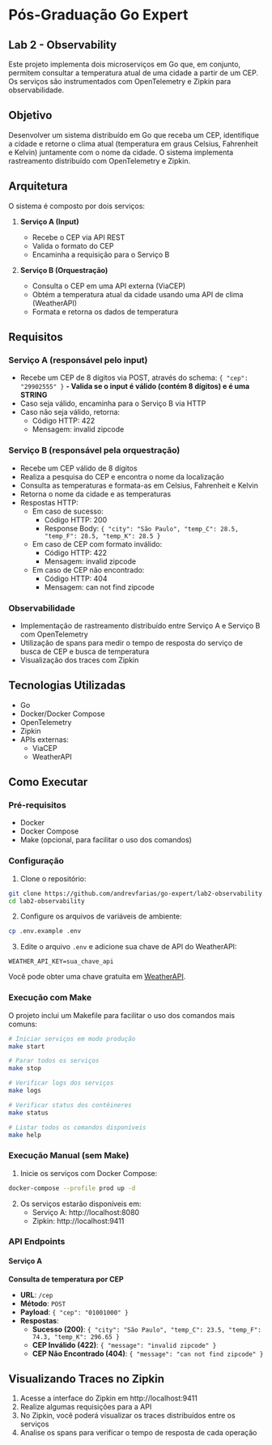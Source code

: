 # Pós-Graduação Go Expert

## Lab 2 - Observability

Este projeto implementa dois microserviços em Go que, em conjunto, permitem consultar a temperatura atual de uma cidade a partir de um CEP. Os serviços são instrumentados com OpenTelemetry e Zipkin para observabilidade.

## Objetivo

Desenvolver um sistema distribuído em Go que receba um CEP, identifique a cidade e retorne o clima atual (temperatura em graus Celsius, Fahrenheit e Kelvin) juntamente com o nome da cidade. O sistema implementa rastreamento distribuído com OpenTelemetry e Zipkin.

## Arquitetura

O sistema é composto por dois serviços:

1. **Serviço A (Input)**

   - Recebe o CEP via API REST
   - Valida o formato do CEP
   - Encaminha a requisição para o Serviço B

2. **Serviço B (Orquestração)**
   - Consulta o CEP em uma API externa (ViaCEP)
   - Obtém a temperatura atual da cidade usando uma API de clima (WeatherAPI)
   - Formata e retorna os dados de temperatura

## Requisitos

### Serviço A (responsável pelo input)

- Recebe um CEP de 8 dígitos via POST, através do schema: `{ "cep": "29902555" }`
  **- Valida se o input é válido (contém 8 dígitos) e é uma STRING**
- Caso seja válido, encaminha para o Serviço B via HTTP
- Caso não seja válido, retorna:
  - Código HTTP: 422
  - Mensagem: invalid zipcode

### Serviço B (responsável pela orquestração)

- Recebe um CEP válido de 8 dígitos
- Realiza a pesquisa do CEP e encontra o nome da localização
- Consulta as temperaturas e formata-as em Celsius, Fahrenheit e Kelvin
- Retorna o nome da cidade e as temperaturas
- Respostas HTTP:
  - Em caso de sucesso:
    - Código HTTP: 200
    - Response Body: `{ "city": "São Paulo", "temp_C": 28.5, "temp_F": 28.5, "temp_K": 28.5 }`
  - Em caso de CEP com formato inválido:
    - Código HTTP: 422
    - Mensagem: invalid zipcode
  - Em caso de CEP não encontrado:
    - Código HTTP: 404
    - Mensagem: can not find zipcode

### Observabilidade

- Implementação de rastreamento distribuído entre Serviço A e Serviço B com OpenTelemetry
- Utilização de spans para medir o tempo de resposta do serviço de busca de CEP e busca de temperatura
- Visualização dos traces com Zipkin

## Tecnologias Utilizadas

- Go
- Docker/Docker Compose
- OpenTelemetry
- Zipkin
- APIs externas:
  - ViaCEP
  - WeatherAPI

## Como Executar

### Pré-requisitos

- Docker
- Docker Compose
- Make (opcional, para facilitar o uso dos comandos)

### Configuração

1. Clone o repositório:

```bash
git clone https://github.com/andrevfarias/go-expert/lab2-observability.git
cd lab2-observability
```

2. Configure os arquivos de variáveis de ambiente:

```bash
cp .env.example .env
```

3. Edite o arquivo `.env` e adicione sua chave de API do WeatherAPI:

```
WEATHER_API_KEY=sua_chave_api
```

Você pode obter uma chave gratuita em [WeatherAPI](https://www.weatherapi.com/).

### Execução com Make

O projeto inclui um Makefile para facilitar o uso dos comandos mais comuns:

```bash
# Iniciar serviços em modo produção
make start

# Parar todos os serviços
make stop

# Verificar logs dos serviços
make logs

# Verificar status dos contêineres
make status

# Listar todos os comandos disponíveis
make help
```

### Execução Manual (sem Make)

1. Inicie os serviços com Docker Compose:

```bash
docker-compose --profile prod up -d
```

2. Os serviços estarão disponíveis em:
   - Serviço A: http://localhost:8080
   - Zipkin: http://localhost:9411

### API Endpoints

#### Serviço A

**Consulta de temperatura por CEP**

- **URL**: `/cep`
- **Método**: `POST`
- **Payload**: `{ "cep": "01001000" }`
- **Respostas**:
  - **Sucesso (200)**: `{ "city": "São Paulo", "temp_C": 23.5, "temp_F": 74.3, "temp_K": 296.65 }`
  - **CEP Inválido (422)**: `{ "message": "invalid zipcode" }`
  - **CEP Não Encontrado (404)**: `{ "message": "can not find zipcode" }`

## Visualizando Traces no Zipkin

1. Acesse a interface do Zipkin em http://localhost:9411
2. Realize algumas requisições para a API
3. No Zipkin, você poderá visualizar os traces distribuídos entre os serviços
4. Analise os spans para verificar o tempo de resposta de cada operação
